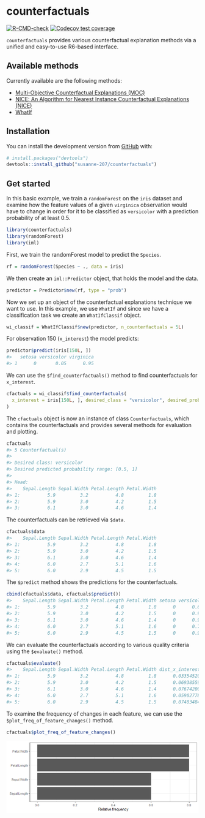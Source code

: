 
<!-- README.md is generated from README.Rmd. Please edit that file -->

# counterfactuals

<!-- badges: start -->

[![R-CMD-check](https://github.com/susanne-207/counterfactuals/workflows/R-CMD-check/badge.svg)](https://github.com/susanne-207/counterfactuals/actions)
[![Codecov test
coverage](https://codecov.io/gh/susanne-207/counterfactuals/branch/main/graph/badge.svg)](https://codecov.io/gh/susanne-207/counterfactuals?branch=main)
<!-- badges: end -->

`counterfactuals` provides various counterfactual explanation methods
via a unified and easy-to-use R6-based interface.

## Available methods

Currently available are the following methods:

-   [Multi-Objective Counterfactual Explanations
    (MOC)](https://arxiv.org/abs/2004.11165)
-   [NICE: An Algorithm for Nearest Instance Counterfactual Explanations
    (NICE)](https://arxiv.org/abs/2104.07411)
-   [WhatIf](https://arxiv.org/abs/1907.04135)

## Installation

You can install the development version from
[GitHub](https://github.com/) with:

``` r
# install.packages("devtools")
devtools::install_github("susanne-207/counterfactuals")
```

## Get started

In this basic example, we train a `randomForest` on the `iris` dataset
and examine how the feature values of a given `virginica` observation
would have to change in order for it to be classified as `versicolor`
with a prediction probability of at least 0.5.

``` r
library(counterfactuals)
library(randomForest)
library(iml)
```

First, we train the randomForest model to predict the `Species`.

``` r
rf = randomForest(Species ~ ., data = iris)
```

We then create an `iml::Predictor` object, that holds the model and the
data.

``` r
predictor = Predictor$new(rf, type = "prob")
```

Now we set up an object of the counterfactual explanations technique we
want to use. In this example, we use `WhatIf` and since we have a
classification task we create an `WhatIfClassif` object.

``` r
wi_classif = WhatIfClassif$new(predictor, n_counterfactuals = 5L)
```

For observation 150 (`x_interest`) the model predicts:

``` r
predictor$predict(iris[150L, ])
#>   setosa versicolor virginica
#> 1      0       0.05      0.95
```

We can use the `$find_counterfactuals()` method to find counterfactuals
for `x_interest`.

``` r
cfactuals = wi_classif$find_counterfactuals(
  x_interest = iris[150L, ], desired_class = "versicolor", desired_prob = c(0.5, 1)
)
```

The `cfactuals` object is now an instance of class `Counterfactuals`,
which contains the counterfactuals and provides several methods for
evaluation and plotting.

``` r
cfactuals
#> 5 Counterfactual(s) 
#>  
#> Desired class: versicolor 
#> Desired predicted probability range: [0.5, 1] 
#>  
#> Head: 
#>    Sepal.Length Sepal.Width Petal.Length Petal.Width
#> 1:          5.9         3.2          4.8         1.8
#> 2:          5.9         3.0          4.2         1.5
#> 3:          6.1         3.0          4.6         1.4
```

The counterfactuals can be retrieved via `$data`.

``` r
cfactuals$data
#>    Sepal.Length Sepal.Width Petal.Length Petal.Width
#> 1:          5.9         3.2          4.8         1.8
#> 2:          5.9         3.0          4.2         1.5
#> 3:          6.1         3.0          4.6         1.4
#> 4:          6.0         2.7          5.1         1.6
#> 5:          6.0         2.9          4.5         1.5
```

The `$predict` method shows the predictions for the counterfactuals.

``` r
cbind(cfactuals$data, cfactuals$predict())
#>    Sepal.Length Sepal.Width Petal.Length Petal.Width setosa versicolor virginica
#> 1:          5.9         3.2          4.8         1.8      0      0.644     0.356
#> 2:          5.9         3.0          4.2         1.5      0      0.998     0.002
#> 3:          6.1         3.0          4.6         1.4      0      0.994     0.006
#> 4:          6.0         2.7          5.1         1.6      0      0.718     0.282
#> 5:          6.0         2.9          4.5         1.5      0      0.996     0.004
```

We can evaluate the counterfactuals according to various quality
criteria using the `$evaluate()` method.

``` r
cfactuals$evaluate()
#>    Sepal.Length Sepal.Width Petal.Length Petal.Width dist_x_interest nr_changed dist_target
#> 1:          5.9         3.2          4.8         1.8      0.03354520          2           0
#> 2:          5.9         3.0          4.2         1.5      0.06938559          2           0
#> 3:          6.1         3.0          4.6         1.4      0.07674200          3           0
#> 4:          6.0         2.7          5.1         1.6      0.05902778          3           0
#> 5:          6.0         2.9          4.5         1.5      0.07403484          4           0
```

To examine the frequency of changes in each feature, we can use the
`$plot_freq_of_feature_changes()` method.

``` r
cfactuals$plot_freq_of_feature_changes()
```

![](man/figures/README-unnamed-chunk-11-1.png)<!-- -->
